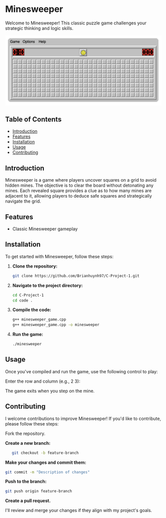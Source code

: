 # Minesweeper

Welcome to Minesweeper! This classic puzzle game challenges your strategic thinking and logic skills. 

![Minesweeper Game](minesweeper-logo.png)

## Table of Contents

- [Introduction](#introduction)
- [Features](#features)
- [Installation](#installation)
- [Usage](#usage)
- [Contributing](#contributing)

## Introduction

Minesweeper is a game where players uncover squares on a grid to avoid hidden mines. The objective is to clear the board without detonating any mines. Each revealed square provides a clue as to how many mines are adjacent to it, allowing players to deduce safe squares and strategically navigate the grid.

## Features

- Classic Minesweeper gameplay

## Installation

To get started with Minesweeper, follow these steps:

1. **Clone the repository:**

   ```sh
   git clone https://github.com/Brianhuynh97/C-Project-1.git

2. **Navigate to the project directory:**

   ```sh
   cd C-Project-1
   cd code .

3. **Compile the code:**

   ```sh
   g++ minesweeper_game.cpp   
   g++ minesweeper_game.cpp -o minesweeper     

4. **Run the game:**

   ```sh
   ./minesweeper

## Usage
Once you've compiled and run the game, use the following control to play:

Enter the row and column (e.g., 2 3):

The game exits when you step on the mine.

## Contributing
I welcome contributions to improve Minesweeper! If you'd like to contribute, please follow these steps:

Fork the repository.

**Create a new branch:**
   
```sh
   git checkout -b feature-branch
```
**Make your changes and commit them:**
   ```sh
git commit -m "Description of changes"
   ```
**Push to the branch:**
   ```sh
   git push origin feature-branch
   ```
**Create a pull request.**

I'll review and merge your changes if they align with my project's goals.
